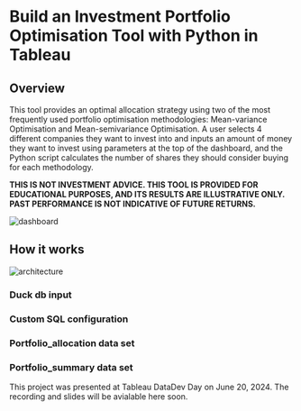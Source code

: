 # Build an Investment Portfolio Optimisation Tool with Python in Tableau
## Overview
This tool provides an optimal allocation strategy using two of the most frequently used portfolio optimisation methodologies: Mean-variance Optimisation and Mean-semivariance Optimisation. A user selects 4 different companies they want to invest into and inputs an amount of money they want to invest using parameters at the top of the dashboard, and the Python script calculates the number of shares they should consider buying for each methodology. 

**THIS IS NOT INVESTMENT ADVICE. THIS TOOL IS PROVIDED FOR EDUCATIONAL PURPOSES, AND ITS RESULTS ARE ILLUSTRATIVE ONLY. PAST PERFORMANCE IS NOT INDICATIVE OF FUTURE RETURNS.**

![dashboard](https://github.com/anyalitica/tableau-table-extensions-portfolio-optimization/assets/47951483/77f8da92-8103-4e81-9e37-c7383dabd718)

## How it works

![architecture](https://github.com/anyalitica/tableau-table-extensions-portfolio-optimization/assets/47951483/8736179d-5b66-42fd-b801-6151bca03af2)

### Duck db input
### Custom SQL configuration
### Portfolio_allocation data set
### Portfolio_summary data set

This project was presented at Tableau DataDev Day on June 20, 2024. The recording and slides will be avialable here soon.